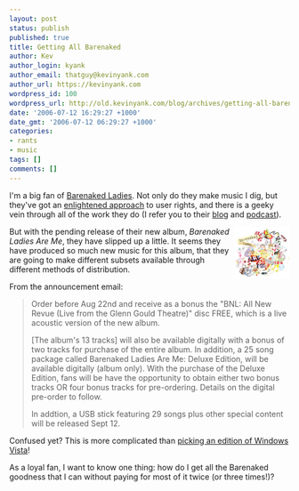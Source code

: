 ```yaml
---
layout: post
status: publish
published: true
title: Getting All Barenaked
author: Kev
author_login: kyank
author_email: thatguy@kevinyank.com
author_url: https://kevinyank.com
wordpress_id: 100
wordpress_url: http://old.kevinyank.com/blog/archives/getting-all-barenaked/
date: '2006-07-12 16:29:27 +1000'
date_gmt: '2006-07-12 06:29:27 +1000'
categories:
- rants
- music
tags: []
comments: []
---
```

<p>I'm a big fan of <a href="http://www.bnlmusic.com/">Barenaked Ladies</a>. Not only do they make music I dig, but they've got an <a href="https://kevinyank.com/posts/music-copyright-laid-bare/">enlightened approach</a> to user rights, and there is a geeky vein through all of the work they do (I refer you to their <a href="http://www.bnlblog.com/">blog</a> and <a href="http://bnlmusic.com/">podcast</a>).</p>
<p><img align="right" alt="Barenaked Ladies Are Me cover art" id="image101" title="Barenaked Ladies Are Me cover art" src="/assets/wp-content/uploads/2006/07/BNL.AreMe.jpg" />But with the pending release of their new album, <cite>Barenaked Ladies Are Me</cite>, they have slipped up a little. It seems they have produced so much new music for this album, that they are going to make different subsets available through different methods of distribution.</p>
<p>From the announcement email:</p>
<blockquote><p>Order before Aug 22nd and receive as a bonus the "BNL: All New Revue (Live from the Glenn Gould Theatre)" disc FREE, which is a live acoustic version of the new album.</p>
<p>[The album's 13 tracks] will also be available digitally with a bonus of two tracks for purchase of the entire album. In addition, a 25 song package called Barenaked Ladies Are Me: Deluxe Edition, will be available digitally (album only). With the purchase of the Deluxe Edition, fans will be have the opportunity to obtain either two bonus tracks OR four bonus tracks for pre-ordering. Details on the digital pre-order to follow.</p>
<p>In addtion, a USB stick featuring 29 songs plus other special content will be released Sept 12.</p></blockquote>
<p>Confused yet? This is more complicated than <a href="http://www.microsoft.com/windowsvista/versions/">picking an edition of Windows Vista</a>!</p>
<p>As a loyal fan, I want to know one thing: how do I get all the Barenaked goodness that I can without paying for most of it twice (or three times!)?</p>
